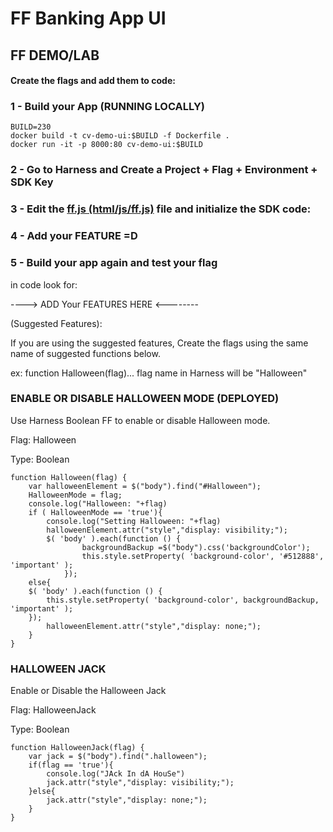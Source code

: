 # FF Banking App UI

## FF DEMO/LAB

#### Create the flags and add them to code:

### 1 - Build your App (RUNNING LOCALLY)

	BUILD=230
	docker build -t cv-demo-ui:$BUILD -f Dockerfile .
	docker run -it -p 8000:80 cv-demo-ui:$BUILD


### 2 - Go to Harness and Create a Project + Flag + Environment + SDK Key

### 3 - Edit the [ff.js (html/js/ff.js)](https://github.com/diegopereiraeng/harness-ff-bankingapp-ui/blob/main/html/js/ff.js) file and initialize the SDK code:

### 4 - Add your FEATURE =D

### 5 - Build your app again and test your flag

in code look for:

----> ADD Your FEATURES HERE <--------


(Suggested Features):

If you are using the suggested features, Create the flags using the same name of suggested functions below.

ex: function Halloween(flag)...
flag name in Harness will be "Halloween"

### ENABLE OR DISABLE HALLOWEEN MODE (DEPLOYED)
Use Harness Boolean FF to enable or disable Halloween mode.

Flag: Halloween

Type: Boolean

	function Halloween(flag) {
        var halloweenElement = $("body").find("#Halloween");
        HalloweenMode = flag;
        console.log("Halloween: "+flag)
        if ( HalloweenMode == 'true'){
            console.log("Setting Halloween: "+flag)
            halloweenElement.attr("style","display: visibility;");
            $( 'body' ).each(function () {
                    backgroundBackup =$("body").css('backgroundColor');
                    this.style.setProperty( 'background-color', '#512888', 'important' );
                });
        else{
        $( 'body' ).each(function () {
            this.style.setProperty( 'background-color', backgroundBackup, 'important' );
        });
            halloweenElement.attr("style","display: none;");
        }
    }

### HALLOWEEN JACK
Enable or Disable the Halloween Jack

Flag: HalloweenJack

Type: Boolean

	function HalloweenJack(flag) {
        var jack = $("body").find(".halloween");
        if(flag == 'true'){
            console.log("JAck In dA HouSe")
            jack.attr("style","display: visibility;");
        }else{
            jack.attr("style","display: none;");
        }
    }

